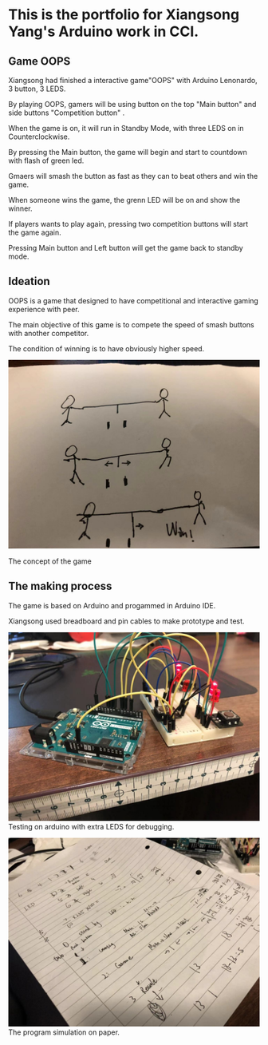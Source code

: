 # This is the portfolio for Xiangsong Yang's Arduino work in CCI.

## Game OOPS

Xiangsong had finished a interactive game"OOPS" with Arduino Lenonardo, 3 button, 3 LEDS. 

By playing OOPS, gamers will be using button on the top "Main button" and side buttons "Competition button" .


When the game is on, it will run in Standby Mode, with three LEDS on in Counterclockwise.

By pressing the Main button, the game will begin and start to countdown with flash of green led.

Gmaers will smash the button as fast as they can to beat others and win the game.

When someone wins the game, the grenn LED will be on and show the winner.

If players wants to play again, pressing two competition buttons will start the game again.

Pressing Main button and Left button will get the game back to standby mode.

## Ideation

OOPS is a game that designed to have competitional and interactive gaming experience with peer. 

The main objective of this game is to compete the speed of smash buttons with another competitor. 

The condition of winning is to have obviously higher speed. 

![alt text](https://github.com/xiangsong-yang/Arduino-for-CCI/blob/master/images/idea.jpg?raw=true)

The concept of the game

## The making process

The game is based on Arduino and progammed in Arduino IDE.

Xiangsong used breadboard and pin cables to make prototype and test.

![alt text](https://github.com/xiangsong-yang/Arduino-for-CCI/blob/master/images/teseting.jpg?raw=true)
Testing on arduino with extra LEDS for debugging.

![alt text](https://github.com/xiangsong-yang/Arduino-for-CCI/blob/master/images/programing.jpg?raw=true)
The program simulation on paper.


